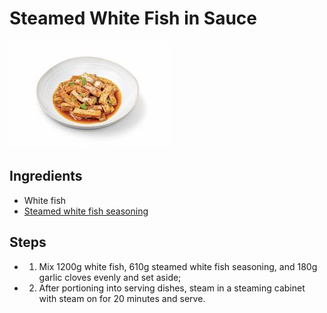 # Steamed White Fish in Sauce

![Steamed White Fish in Sauce](../../images/%E9%85%B1%E8%92%B8%E7%99%BD%E5%B9%B2.png)


## Ingredients
- White fish
- [Steamed white fish seasoning](../seasonings/Sauce-Steamed%20White%20Dry%20Seasoning.md)

## Steps
- 1. Mix 1200g white fish, 610g steamed white fish seasoning, and 180g garlic cloves evenly and set aside;
- 2. After portioning into serving dishes, steam in a steaming cabinet with steam on for 20 minutes and serve.